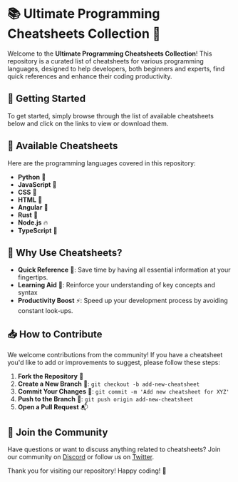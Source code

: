 # 📚 Ultimate Programming Cheatsheets Collection 🎉

Welcome to the **Ultimate Programming Cheatsheets Collection**! This repository is a curated list of cheatsheets for various programming languages, designed to help developers, both beginners and experts, find quick references and enhance their coding productivity.

## 🚀 Getting Started

To get started, simply browse through the list of available cheatsheets below and click on the links to view or download them.

## 📑 Available Cheatsheets

Here are the programming languages covered in this repository:

- **Python** 🐍
- **JavaScript** 📜
- **CSS** 🎯
- **HTML** 🐹
- **Angular** 🚀
- **Rust** 🦀
- **Node.js** 🔥
- **TypeScript** 🦕

## 🌟 Why Use Cheatsheets?

- **Quick Reference** 📌: Save time by having all essential information at your fingertips.
- **Learning Aid** 📖: Reinforce your understanding of key concepts and syntax
- **Productivity Boost** ⚡: Speed up your development process by avoiding constant look-ups.

## 📥 How to Contribute

We welcome contributions from the community! If you have a cheatsheet you'd like to add or improvements to suggest, please follow these steps:

1. **Fork the Repository** 🍴
2. **Create a New Branch** 🔀: `git checkout -b add-new-cheatsheet`
3. **Commit Your Changes** 💾: `git commit -m 'Add new cheatsheet for XYZ'`
4. **Push to the Branch** 🚢: `git push origin add-new-cheatsheet`
5. **Open a Pull Request** 📬

## 💬 Join the Community

Have questions or want to discuss anything related to cheatsheets? Join our community on [Discord](#) or follow us on [Twitter](#).

Thank you for visiting our repository! Happy coding! 🚀
